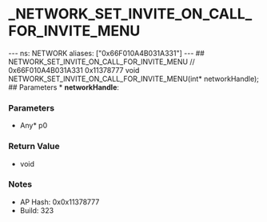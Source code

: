 # _NETWORK_SET_INVITE_ON_CALL_FOR_INVITE_MENU

--- ns: NETWORK aliases: ["0x66F010A4B031A331"] --- ## NETWORK_SET_INVITE_ON_CALL_FOR_INVITE_MENU  // 0x66F010A4B031A331 0x11378777 void NETWORK_SET_INVITE_ON_CALL_FOR_INVITE_MENU(int* networkHandle);   ## Parameters * **networkHandle**:

### Parameters
* Any* p0

### Return Value
* void

### Notes
* AP Hash: 0x0x11378777
* Build: 323

